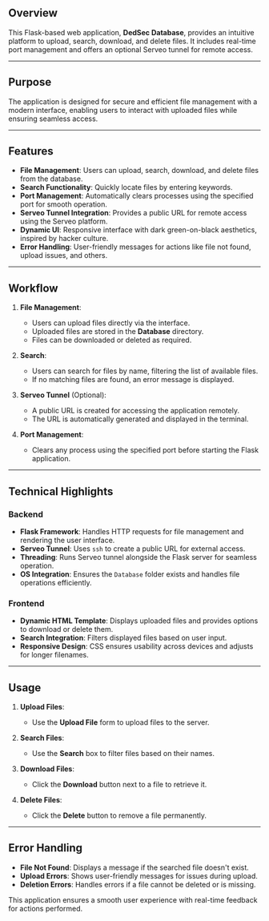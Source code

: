 ## Overview

This Flask-based web application, **DedSec Database**, provides an intuitive platform to upload, search, download, and delete files. It includes real-time port management and offers an optional Serveo tunnel for remote access.

---

## Purpose

The application is designed for secure and efficient file management with a modern interface, enabling users to interact with uploaded files while ensuring seamless access.

---

## Features

- **File Management**: Users can upload, search, download, and delete files from the database.
- **Search Functionality**: Quickly locate files by entering keywords.
- **Port Management**: Automatically clears processes using the specified port for smooth operation.
- **Serveo Tunnel Integration**: Provides a public URL for remote access using the Serveo platform.
- **Dynamic UI**: Responsive interface with dark green-on-black aesthetics, inspired by hacker culture.
- **Error Handling**: User-friendly messages for actions like file not found, upload issues, and others.

---

## Workflow

1. **File Management**:
   - Users can upload files directly via the interface.
   - Uploaded files are stored in the **Database** directory.
   - Files can be downloaded or deleted as required.

2. **Search**:
   - Users can search for files by name, filtering the list of available files.
   - If no matching files are found, an error message is displayed.

3. **Serveo Tunnel** (Optional):
   - A public URL is created for accessing the application remotely.
   - The URL is automatically generated and displayed in the terminal.

4. **Port Management**:
   - Clears any process using the specified port before starting the Flask application.

---

## Technical Highlights

### Backend
- **Flask Framework**: Handles HTTP requests for file management and rendering the user interface.
- **Serveo Tunnel**: Uses `ssh` to create a public URL for external access.
- **Threading**: Runs Serveo tunnel alongside the Flask server for seamless operation.
- **OS Integration**: Ensures the `Database` folder exists and handles file operations efficiently.

### Frontend
- **Dynamic HTML Template**: Displays uploaded files and provides options to download or delete them.
- **Search Integration**: Filters displayed files based on user input.
- **Responsive Design**: CSS ensures usability across devices and adjusts for longer filenames.

---

## Usage

1. **Upload Files**:
   - Use the **Upload File** form to upload files to the server.

2. **Search Files**:
   - Use the **Search** box to filter files based on their names.

3. **Download Files**:
   - Click the **Download** button next to a file to retrieve it.

4. **Delete Files**:
   - Click the **Delete** button to remove a file permanently.

---

## Error Handling

- **File Not Found**: Displays a message if the searched file doesn't exist.
- **Upload Errors**: Shows user-friendly messages for issues during upload.
- **Deletion Errors**: Handles errors if a file cannot be deleted or is missing.

This application ensures a smooth user experience with real-time feedback for actions performed.
